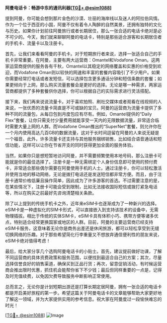 **阿曼电话卡：畅游中东的通讯利器[[TG💪+ @esim1088](https://t.me/s/esim1088)]**

提到阿曼，你可能会想到那片金色的沙漠、壮丽的海岸线以及迷人的阿拉伯风情。作为一个位于西亚的小国，阿曼不仅有着令人陶醉的自然美景，还拥有独特的文化与历史。如果你计划前往阿曼旅行或者长期居住，那么一张合适的电话卡绝对是必不可少的。今天，我们就来聊聊阿曼的电话卡，特别是那些适合游客和长期居住者的手机卡、流量卡以及注册卡。

首先，让我们来看看阿曼的手机卡。对于短期旅行者来说，选择一张适合自己的手机卡非常重要。在阿曼，主要有两大运营商：Omantel和Vodafone Oman。这两家运营商提供的服务各有千秋，Omantel以其稳定的网络覆盖和实惠的价格受到欢迎，而Vodafone Oman则以较快的网速和丰富的套餐内容吸引了不少用户。如果你需要经常打电话或者发短信，可以选择包含更多通话分钟和短信条数的套餐；如果更倾向于上网，那么购买流量套餐会是更好的选择。无论是哪一种需求，两家运营商都提供了多种套餐供你选择，你可以根据自己的实际需求进行灵活搭配。

接下来，我们再来说说流量卡。对于喜欢拍照、刷社交媒体或者观看在线视频的人来说，一张优质的流量卡简直是不可或缺的宝贝。阿曼的运营商为流量卡提供了多种不同的流量包，从每日包到月度包应有尽有。例如，Omantel提供的“Daily Flex”套餐，让你只需支付少量费用就能享受一天内的无限数据流量，非常适合临时需要大量上网的人群。而Vodafone Oman推出的“SuperNet”套餐，则允许你在一个月内使用高达几百GB的数据流量，这对于长时间逗留在阿曼的人来说无疑是一个福音。此外，许多流量卡还支持与其他服务捆绑销售，比如结合语音通话和短信功能，这样可以让你在节省开支的同时获得更加全面的服务体验。

当然，如果你只是想短暂地访问阿曼，并不需要频繁使用本地号码，那么注册卡可能就是你的最佳选择了。注册卡是一种无需绑定个人身份信息即可使用的预付费卡，非常适合那些偶尔需要在阿曼使用手机的人士。通过注册卡，你可以轻松激活并使用当地的移动网络，无论是拨打电话还是发送短信都非常方便。而且，由于注册卡通常价格低廉且操作简单，因此成为了许多游客的首选。不过需要注意的是，在某些情况下，注册卡可能会受到限制，比如无法接收国际短信或拨打紧急电话等，所以在购买之前最好先咨询清楚相关条款。

除了以上提到的传统手机卡之外，近年来eSIM卡也逐渐成为了一种新兴的选择。eSIM卡是一种虚拟化的SIM卡形式，可以直接嵌入到支持该技术的设备中，无需物理插拔。相比于传统的实体SIM卡，eSIM卡具有体积小巧、携带方便等诸多优点，特别适合经常更换国家或地区的人群。目前，阿曼的主要运营商已经支持eSIM卡服务，这意味着无论你是商务出差还是休闲旅游，都可以轻松享受到无缝切换网络的乐趣。对于那些希望简化行李重量又不想放弃通信便利性的朋友来说，eSIM卡绝对值得考虑！

最后，给大家分享几个选购阿曼电话卡的小贴士。首先，建议提前做好功课，了解不同运营商的具体资费政策和服务范围，以便找到最适合自己的方案；其次，尽量选择信誉良好的销售渠道，确保买到正品行货；再次，留意促销活动，有时候运营商会推出限时优惠，抓住机会能帮你省下不少钱；最后但同样重要的一点是，记得及时充值续费，以免因欠费导致服务中断影响正常使用。

总而言之，无论你是计划短期出游还是打算长期定居阿曼，拥有一张合适的电话卡都是开启美好旅程的第一步。希望这篇关于阿曼电话卡的文章能够帮助大家更好地了解这一领域，并为大家提供实用的参考信息。祝大家在阿曼度过一段愉快难忘的时光！

[[TG💪+ @esim1088](https://t.me/s/esim1088)] 
![Image](https://i.postimg.cc/4NQfJmqS/Snipaste-2025-05-13-00-14-12.png)